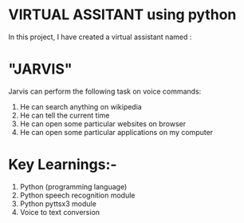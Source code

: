 # VIRTUAL ASSITANT using python

In this project, I have created a virtual assistant named :
# "JARVIS"

Jarvis can perform the following task on voice commands:
1. He can search anything on wikipedia
3. He can tell the current time
5. He can open some particular websites on browser
6. He can open some particular applications on my computer

# Key Learnings:-
1. Python (programming language)
2. Python speech recognition module
3. Python pyttsx3 module
4. Voice to text conversion
